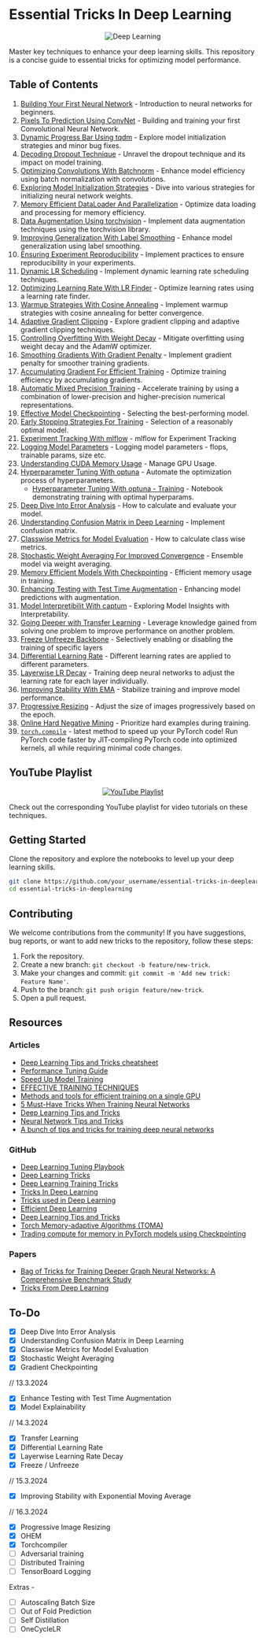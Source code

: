# Essential Tricks In Deep Learning

<p align="center">
  <img src="https://assets.spe.org/dims4/default/7c6d2d6/2147483647/strip/true/crop/1051x552+0+0/resize/1200x630!/quality/90/?url=http%3A%2F%2Fspe-brightspot.s3.amazonaws.com%2F53%2F9d%2F228eca9b412bb1e3aa8b76d5f9db%2Fdaaiml.jpg" alt="Deep Learning">
</p>

Master key techniques to enhance your deep learning skills. This repository is a concise guide to essential tricks for optimizing model performance.

## Table of Contents

1. [Building Your First Neural Network](./01_Building_Your_First_Neural_Network.ipynb) - Introduction to neural networks for beginners.
2. [Pixels To Prediction Using ConvNet](./02_Pixels_To_Prediction_Using_ConvNet.ipynb) - Building and training your first Convolutional Neural Network.
3. [Dynamic Progress Bar Using tqdm](./03_Dynamic_Progress_Bar_Using_tqdm.ipynb) - Explore model initialization strategies and minor bug fixes.
4. [Decoding Dropout Technique](./04_Decoding_Dropout_Technique.ipynb) - Unravel the dropout technique and its impact on model training.
5. [Optimizing Convolutions With Batchnorm](./05_Optimizing_Convolutions_With_Batchnorm.ipynb) - Enhance model efficiency using batch normalization with convolutions.
6. [Exploring Model Initialization Strategies](./06_Exploring_Model_Initialization_Strategies.ipynb) - Dive into various strategies for initializing neural network weights.
7. [Memory Efficient DataLoader And Parallelization](./07_Memory_Efficient_DataLoader_And_Parallelization.ipynb) - Optimize data loading and processing for memory efficiency.
8. [Data Augmentation Using torchvision](./08_Data_Augmentation_Using_torchvision.ipynb) - Implement data augmentation techniques using the torchvision library.
9. [Improving Generalization With Label Smoothing](./09_Improving_Generalization_With_Label_Smoothing.ipynb) - Enhance model generalization using label smoothing.
10. [Ensuring Experiment Reproducibility](./10_Ensuring_Experiment_Reproducibility.ipynb) - Implement practices to ensure reproducibility in your experiments.
11. [Dynamic LR Scheduling](./11_Dynamic_LR_Scheduling.ipynb) - Implement dynamic learning rate scheduling techniques.
12. [Optimizing Learning Rate With LR Finder](./12_Optimizing_Learning_Rate_With_LR_Finder.ipynb) - Optimize learning rates using a learning rate finder.
13. [Warmup Strategies With Cosine Annealing](./13_Warmup_Strategies_With_Cosine_Annealing.ipynb) - Implement warmup strategies with cosine annealing for better convergence.
14. [Adaptive Gradient Clipping](./14_Adaptive_Gradient_Clipping.ipynb) - Explore gradient clipping and adaptive gradient clipping techniques.
15. [Controlling Overfitting With Weight Decay](./15_Controlling_Overfitting_With_Weight_Decay.ipynb) - Mitigate overfitting using weight decay and the AdamW optimizer.
16. [Smoothing Gradients With Gradient Penalty](./16_Smoothing_Gradients_With_Gradient_Penalty.ipynb) - Implement gradient penalty for smoother training gradients.
17. [Accumulating Gradient For Efficient Training](./17_Accumulating_Gradient_For_Efficient_Training.ipynb) - Optimize training efficiency by accumulating gradients.
18. [Automatic Mixed Precision Training](./18_Automatic_Mixed_Precision_Training.ipynb) -  Accelerate training by using a combination of lower-precision and higher-precision numerical representations.
19. [Effective Model Checkpointing](./19_Effective_Model_Checkpointing.ipynb) - Selecting the best-performing model.
20. [Early Stopping Strategies For Training](./20_Early_Stopping_Strategies_For_Training.ipynb) - Selection of a reasonably optimal model.
21. [Experiment Tracking With mlflow](./21_Experiment_Tracking_With_mlflow.ipynb) - mlflow for Experiment Tracking
22. [Logging Model Parameters](./22_Logging_Model_Parameters.ipynb) - Logging model parameters - flops, trainable params, size etc.
23. [Understanding CUDA Memory Usage](./23_Understanding_CUDA_Memory_Usage.ipynb) - Manage GPU Usage.
24. [Hyperparameter Tuning With optuna](./24_Hyperparameter_Tuning_With_optuna.ipynb) - Automate the optimization process of hyperparameters.
    - [Hyperparameter Tuning With optuna - Training](./24_2_Hyperparameter_Tuning_With_optuna.ipynb) - Notebook demonstrating training with optimal hyperparams.
25. [Deep Dive Into Error Analysis](./25_Deep_Dive_Into_Error_Analysis.ipynb) - How to calculate and evaluate your model.
26. [Understanding Confusion Matrix in Deep Learning](./26_Understanding_Confusion_Matrix_In_Deep_Learning.ipynb) - Implement confusion matrix.
27. [Classwise Metrics for Model Evaluation](27_Classwise_Metrics_For_Model_Evaluation.ipynb) - How to calculate class wise metrics.
28. [Stochastic Weight Averaging For Improved Convergence](28_Stochastic_Weight_Averaging_For_Improved_Convergence.ipynb) - Ensemble model via weight averaging.
29. [Memory Efficient Models With Checkpointing](29_Memory_Efficient_Models_with_Checkpointing.ipynb) - Efficient memory usage in training.
30. [Enhancing Testing with Test Time Augmentation](30_Enhancing_Testing_With_Test_Time_Augmentation.ipynb) - Enhancing model predictions with augmentation.
31. [Model Interpretibilit With captum](31_Model_Interpretibility_With_captum.ipynb) - Exploring Model Insights with Interpretability.
32. [Going Deeper with Transfer Learning](32_Going_Deeper_With_Transfer_Learning.ipynb) - Leverage knowledge gained from solving one problem to improve performance on another problem.
33. [Freeze Unfreeze Backbone](33_Freezing_Backbone.ipynb) - Selectively enabling or disabling the training of specific layers
34. [Differential Learning Rate](34_Differential_Learning_Rate.ipynb) - Different learning rates are applied to different parameters.
35. [Layerwise LR Decay](./35_Layerwise_Learning_Rate_Decay.ipynb) -  Training deep neural networks to adjust the learning rate for each layer individually.
36. [Improving Stability With EMA](./36_Improving_Stability_With_EMA.ipynb) -  Stabilize training and improve model performance.
37. [Progressive Resizing](./37_Progressive_Resizing.ipynb) - Adjust the size of images progressively based on the epoch.
38. [Online Hard Negative Mining](./38_Online_Hard_Negative_Mining.ipynb) - Prioritize hard examples during training.
39. [`torch.compile`](./39_Torch_Compile.ipynb) - latest method to speed up your PyTorch code! Run PyTorch code faster by JIT-compiling PyTorch code into optimized kernels, all while requiring minimal code changes.

## YouTube Playlist

<p align="center">
  <a href="https://www.youtube.com/playlist?list=PL4HNImpE6EWinFM0YutqEAigEFhcYtmtX">
    <img src="https://i.ytimg.com/vi/LvP-hmWGex4/hqdefault.jpg?sqp=-oaymwEXCNACELwBSFryq4qpAwkIARUAAIhCGAE=&rs=AOn4CLAsQEQayoWWnik8WVg35r2DUJO6gg" alt="YouTube Playlist">
  </a>
</p>

Check out the corresponding YouTube playlist for video tutorials on these techniques.

## Getting Started

Clone the repository and explore the notebooks to level up your deep learning skills.

```bash
git clone https://github.com/your_username/essential-tricks-in-deeplearning.git
cd essential-tricks-in-deeplearning
```

## Contributing

We welcome contributions from the community! If you have suggestions, bug reports, or want to add new tricks to the repository, follow these steps:

1. Fork the repository.
2. Create a new branch: `git checkout -b feature/new-trick`.
3. Make your changes and commit: `git commit -m 'Add new trick: Feature Name'`.
4. Push to the branch: `git push origin feature/new-trick`.
5. Open a pull request.

## Resources

### Articles

- [Deep Learning Tips and Tricks cheatsheet](https://stanford.edu/~shervine/teaching/cs-230/cheatsheet-deep-learning-tips-and-tricks)
- [Performance Tuning Guide](https://pytorch.org/tutorials/recipes/recipes/tuning_guide.html#enable-asynchronous-data-loading-and-augmentation)
- [Speed Up Model Training](https://lightning.ai/docs/pytorch/stable/advanced/speed.html)
- [EFFECTIVE TRAINING TECHNIQUES](https://lightning.ai/docs/pytorch/stable/advanced/training_tricks.html)
- [Methods and tools for efficient training on a single GPU](https://huggingface.co/docs/transformers/en/perf_train_gpu_one)
- [5 Must-Have Tricks When Training Neural Networks](https://deci.ai/blog/tricks-training-neural-networks/)
- [Deep Learning Tips and Tricks](https://towardsdatascience.com/deep-learning-tips-and-tricks-1ef708ec5f53)
- [Neural Network Tips and Tricks](https://thedatascientist.com/tips-tricks-neural-networks/)
- [A bunch of tips and tricks for training deep neural networks](https://towardsdatascience.com/a-bunch-of-tips-and-tricks-for-training-deep-neural-networks-3ca24c31ddc8)

### GitHub

- [Deep Learning Tuning Playbook](https://github.com/google-research/tuning_playbook)
- [Deep Learning Tricks](https://github.com/Conchylicultor/Deep-Learning-Tricks)
- [Deep Learning Training Tricks](https://github.com/microsoft/AI-For-Beginners/blob/main/lessons/4-ComputerVision/08-TransferLearning/TrainingTricks.md)
- [Tricks In Deep Learning](https://github.com/sherdencooper/tricks-in-deeplearning)
- [Tricks used in Deep Learning](https://github.com/bobchennan/tricks-used-in-deep-learning)
- [Efficient Deep Learning](https://github.com/Mountchicken/Efficient-Deep-Learning)
- [Deep Learning Tips and Tricks](https://github.com/ayyucedemirbas/Deep-Learning-Tips-and-Tricks)
- [Torch Memory-adaptive Algorithms (TOMA)](https://github.com/BlackHC/toma/tree/master)
- [Trading compute for memory in PyTorch models using Checkpointing](https://github.com/prigoyal/pytorch_memonger/blob/master/tutorial/Checkpointing_for_PyTorch_models.ipynb)

### Papers

- [Bag of Tricks for Training Deeper Graph Neural Networks: A Comprehensive Benchmark Study](https://arxiv.org/abs/2108.10521)
- [Tricks From Deep Learning](https://arxiv.org/abs/1611.03777)

## To-Do

- [x] Deep Dive Into Error Analysis
- [x] Understanding Confusion Matrix in Deep Learning
- [x] Classwise Metrics for Model Evaluation
- [x] Stochastic Weight Averaging
- [x] Gradient Checkpointing

// 13.3.2024
- [x] Enhance Testing with Test Time Augmentation
- [x] Model Explainability

// 14.3.2024
- [x] Transfer Learning
- [x] Differential Learning Rate
- [x] Layerwise Learning Rate Decay
- [x] Freeze / Unfreeze

// 15.3.2024
- [x] Improving Stability with Exponential Moving Average

// 16.3.2024
- [x] Progressive Image Resizing
- [x] OHEM
- [x] Torchcompiler
- [ ] Adversarial training
- [ ] Distributed Training
- [ ] TensorBoard Logging

Extras - 
- [ ] Autoscaling Batch Size
- [ ] Out of Fold Prediction
- [ ] Self Distillation
- [ ] OneCycleLR
